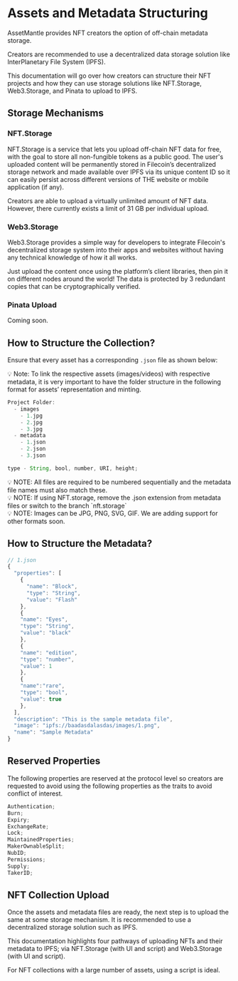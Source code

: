 # Assets and Metadata Structuring

AssetMantle provides NFT creators the option of off-chain metadata storage.

Creators are recommended to use a decentralized data storage solution like InterPlanetary File System (IPFS).

This documentation will go over how creators can structure their NFT projects and how they can use storage solutions like NFT.Storage, Web3.Storage, and Pinata to upload to IPFS.

## Storage Mechanisms

### NFT.Storage

NFT.Storage is a service that lets you upload off-chain NFT data for free, with the goal to store all non-fungible tokens as a public good. The user's uploaded content will be permanently stored in Filecoin’s decentralized storage network and made available over IPFS via its unique content ID so it can easily persist across different versions of THE website or mobile application (if any).

Creators are able to upload a virtually unlimited amount of NFT data. However, there currently exists a limit of 31 GB per individual upload.

### Web3.Storage

Web3.Storage provides a simple way for developers to integrate Filecoin's decentralized storage system into their apps and websites without having any technical knowledge of how it all works.

Just upload the content once using the platform’s client libraries, then pin it on different nodes around the world! The data is protected by 3 redundant copies that can be cryptographically verified.

### Pinata Upload

Coming soon.

## How to Structure the Collection?

Ensure that every asset has a corresponding `.json` file as shown below:

<aside>
💡 Note: To link the respective assets (images/videos) with respective metadata, it is very important to have the folder structure in the following format for assets’ representation and minting.

</aside>

```jsx
Project Folder:
  - images
    - 1.jpg
    - 2.jpg
    - 3.jpg
  - metadata
    - 1.json
    - 2.json
    - 3.json
```

```jsx
type - String, bool, number, URI, height;
```

<aside>
💡 NOTE: All files are required to be numbered sequentially and the metadata file names must also match these.

</aside>

<aside>
💡 NOTE: If using NFT.storage, remove the .json extension from metadata files or switch to the branch `nft.storage`

</aside>

<aside>
💡 NOTE: Images can be JPG, PNG, SVG, GIF. We are adding support for other formats soon.

</aside>

## How to Structure the Metadata?

```jsx
// 1.json
{
  "properties": [
    {
      "name": "Block",
      "type": "String",
      "value": "Flash"
    },
    {
    "name": "Eyes",
    "type": "String",
    "value": "black"
    },
    {
    "name": "edition",
    "type": "number",
    "value": 1
    },
    {
    "name":"rare",
    "type": "bool",
    "value": true
    },
  ],
  "description": "This is the sample metadata file",
  "image": "ipfs://baadasdalasdas/images/1.png",
  "name": "Sample Metadata"
}
```

## Reserved Properties

The following properties are reserved at the protocol level so creators are requested to avoid using the following properties as the traits to avoid conflict of interest.

```jsx
Authentication;
Burn;
Expiry;
ExchangeRate;
Lock;
MaintainedProperties;
MakerOwnableSplit;
NubID;
Permissions;
Supply;
TakerID;
```

## NFT Collection Upload

Once the assets and metadata files are ready, the next step is to upload the same at some storage mechanism. It is recommended to use a decentralized storage solution such as IPFS.

This documentation highlights four pathways of uploading NFTs and their metadata to IPFS; via NFT.Storage (with UI and script) and Web3.Storage (with UI and script).

For NFT collections with a large number of assets, using a script is ideal.
